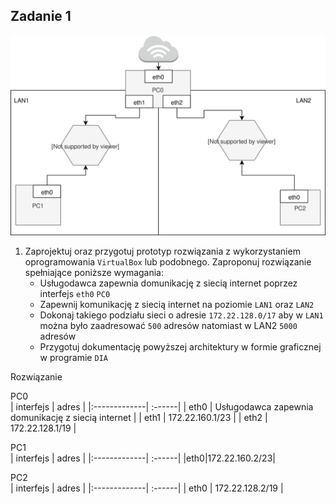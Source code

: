 Zadanie 1
---------

![zadanie 1](zadanie-1.svg)

1. Zaprojektuj oraz przygotuj prototyp rozwiązania z wykorzystaniem oprogramowania ``VirtualBox`` lub podobnego. 
Zaproponuj rozwiązanie spełniające poniższe wymagania:
   * Usługodawca zapewnia domunikację z siecią internet poprzez interfejs ``eth0`` ``PC0``
   * Zapewnij komunikację z siecią internet na poziomie ``LAN1`` oraz ``LAN2``
   * Dokonaj takiego podziału sieci o adresie ``172.22.128.0/17`` aby w ``LAN1`` można było zaadresować ``500`` adresów natomiast w LAN2 ``5000`` adresów    
   * Przygotuj dokumentację powyższej architektury w formie graficznej w programie ``DIA``
 
Rozwiązanie

PC0  
|  interfejs   | adres  |
|:-------------| :------| 
| eth0 | Usługodawca zapewnia domunikację z siecią internet  |
| eth1 | 172.22.160.1/23  |
| eth2 | 172.22.128.1/19  |

PC1  
|  interfejs   | adres  |
|:-------------| :------| 
|eth0|172.22.160.2/23|

PC2  
|  interfejs   | adres  |
|:-------------| :------| 
| eth0 | 172.22.128.2/19 |

